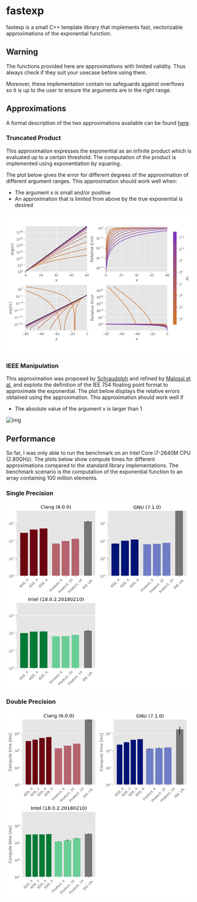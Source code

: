 # fastexp

fastexp is a small C++ template library that implements
fast, vectorizable approximations of the exponential function.

## Warning

The functions provided here are approximations with limited
validity. Thus always check if they suit your usecase before
using them.

Moreover, these implementation contain no safeguards against
overflows so it is up to the user to ensure the arguments are
in the right range.

## Approximations

A formal description of the two approximations available can be
found [here](spfrnd.de/posts/2018-03-10-fast-exponential.html).

### Truncated Product

This approximation expresses the exponential as an infinite
product which is evaluated up to a certain threshold. The
computation of the product is implemented using exponentiation
by squaring.

The plot below gives the error for different degrees
of the approximation of different argument ranges. This
approximation should work well when:

- The argument x is small and/or positive
- An approximation that is limited from above by the true
  exponential is desired

![img](./plots/fastexp_product_1.png)

### IEEE Manipulation

This approximation was proposed by [Schraudolph](https://www.mitpressjournals.org/doi/abs/10.1162/089976699300016467) and refined by [Malossi et al.](https://www.researchgate.net/publication/272178514_Fast_Exponential_Computation_on_SIMD_Architectures) and exploits
the definition of the IEE 754 floating point format to approximate the
exponential. The plot below displays the relative errors obtained using
the approximation. This approximation should work well if

- The absolute value of the argument x is larger than 1

![img](./plots/fastexp_schraudolph_2.png)

## Performance

So far, I was only able to run the benchmark   on an
Intel Core i7-2640M CPU (2.80GHz). The plots below show
compute times for different approximations compared
to the standard library implementations. The benchmark
scenario is the computation of the exponential function
to an array containing 100 million elements.

### Single Precision

![img](./plots/fastexp_times_single.png)

### Double Precision

![img](./plots/fastexp_times_double.png)

